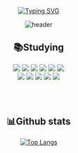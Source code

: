 <div align="center">

[![Typing SVG](https://readme-typing-svg.herokuapp.com?size=29&color=auto&center=true&width=700&lines=💜Welcome+To+My+GitHub+Page!💜)](https://git.io/typing-svg)

![header](https://capsule-render.vercel.app/api?type=waving&color=auto&height=300&section=header&text=Seonmi%20Back&fontSize=90&fontAlignY=40)

## 📚Studying
<img src="https://img.shields.io/badge/React-61DAFB?style=for-the-badge&logo=React&logoColor=white">
<img src="https://img.shields.io/badge/JavaScript-F7DF1E?style=for-the-badge&logo=JavaScript&logoColor=white"/>
<img src="https://img.shields.io/badge/HTML5-E34F26?style=for-the-badge&logo=HTML5&logoColor=white"/>
<img src="https://img.shields.io/badge/CSS3-1572B6?style=for-the-badge&logo=CSS3&logoColor=white"/>
<img src="https://img.shields.io/badge/Firebase-FFCA28?style=for-the-badge&logo=Firebase&logoColor=white">
<img src="https://img.shields.io/badge/Node.js-339933?style=for-the-badge&logo=Node.js&logoColor=white"><br/>
<img src="https://img.shields.io/badge/Oracle-F80000?style=for-the-badge&logo=Oracle&logoColor=white">
<img src="https://img.shields.io/badge/Android-3DDC84?style=for-the-badge&logo=Android&logoColor=white">
<img src="https://img.shields.io/badge/Java-007396?style=for-the-badge&logo=Java&logoColor=white"> 
<img src="https://img.shields.io/badge/Python-3776AB?style=for-the-badge&logo=Python&logoColor=white"/>
<img src="https://img.shields.io/badge/C-A8B9CC?style=for-the-badge&logo=C&logoColor=white"/>


<br><br>
## 📊Github stats
[![Top Langs](https://github-readme-stats.vercel.app/api/top-langs/?username=Backseonmi&langs_count=8)](https://github.com/Backseonmi/github-readme-stats)
<!-- [![Seonmi's GitHub stats](https://github-readme-stats.vercel.app/api?username=Backseonmi)](https://github.com/Backseonmi/github-readme-stats)
 -->

